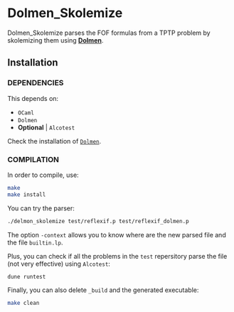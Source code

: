 # Dolmen_Skolemize

Dolmen_Skolemize parses the FOF formulas from a TPTP problem by skolemizing them using [**Dolmen**](<https://github.com/Gbury/dolmen/>).

## Installation

### DEPENDENCIES

This depends on:
- `OCaml`
- `Dolmen`
- **Optional** | `Alcotest`

Check the installation of [`Dolmen`](<https://github.com/Gbury/dolmen/blob/master/README.md>).


### COMPILATION
In order to compile, use:

```bash
make
make install
```

You can try the parser:

```bash
./delmon_skolemize test/reflexif.p test/reflexif_dolmen.p
```

The option `-context` allows you to know where are the new parsed file and the file `builtin.lp`.

Plus, you can check if all the problems in the `test` repersitory parse the file (not very effective) using `Alcotest`:

```bash
dune runtest
```

Finally, you can also delete `_build` and the generated executable:

```bash
make clean
```